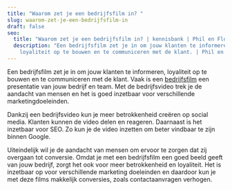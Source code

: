 ```yaml
---
title: "Waarom zet je een bedrijfsfilm in? "
slug: waarom-zet-je-een-bedrijfsfilm-in
draft: false
seo:
  title: "Waarom zet je een bedrijfsfilm in? | kennisbank | Phil en Flo "
  description: "Een bedrijfsfilm zet je in om jouw klanten te informeren,
    loyaliteit op te bouwen en te communiceren met de klant. | Phil en Flo "
---
```

Een bedrijfsfilm zet je in om jouw klanten te informeren, loyaliteit op te bouwen en te communiceren met de klant. Vaak is een [bedrijfsfilm](https://www.philenflo.nl/bedrijfsfilm-laten-maken/) een presentatie van jouw bedrijf en team. Met de bedrijfsvideo trek je de aandacht van mensen en het is goed inzetbaar voor verschillende marketingdoeleinden. 

Dankzij een bedrijfsvideo kun je meer betrokkenheid creëren op social media. Klanten kunnen de video delen en reageren. Daarnaast is het inzetbaar voor SEO. Zo kun je de video inzetten om beter vindbaar te zijn binnen Google. 

Uiteindelijk wil je de aandacht van mensen om ervoor te zorgen dat zij overgaan tot conversie. Omdat je met een bedrijfsfilm een goed beeld geeft van jouw bedrijf, zorgt het ook voor meer betrokkenheid en loyaliteit. Het is inzetbaar op voor verschillende marketing doeleinden en daardoor kun je met deze films makkelijk conversies, zoals contactaanvragen verhogen.